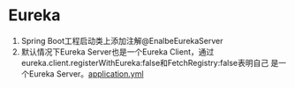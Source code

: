 # Eureka
1. Spring Boot工程启动类上添加注解@EnalbeEurekaServer
2. 默认情况下Eureka Server也是一个Eureka Client，通过eureka.client.registerWithEureka:false和FetchRegistry:false表明自己
是一个Eureka Server。[application.yml](https://github.com/zhuzilou/spring-cloud-learn/blob/master/spring-cloud-server/src/main/resources/application.yml)